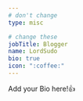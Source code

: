 ```yaml
---
# don't change
type: misc

# change these
jobTitle: Blogger
name: LordSudo
bio: true
icon: ":coffee:"
---
```


Add your Bio here!:+1: